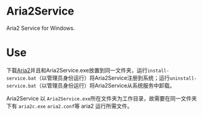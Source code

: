 # Aria2Service
Aria2 Service for Windows.

# Use
下载[Aria2](https://aria2.github.io/)并且和Aria2Service.exe放置到同一文件夹，运行```install-service.bat```（以管理员身份运行）将Aria2Service注册到系统；运行```uninstall-service.bat```（以管理员身份运行）将Aria2Service从系统服务中卸载。

Aria2Service 以 ```Aria2Service.exe```所在文件夹为工作目录，故需要在同一文件夹下有 ```aria2c.exe``` ```aria2.conf```等 aria2 运行所需文件。
